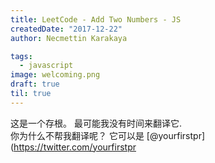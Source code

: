 ```yaml
---
title: LeetCode - Add Two Numbers - JS
createdDate: "2017-12-22"
author: Necmettin Karakaya

tags:
  - javascript
image: welcoming.png
draft: true
til: true
---
```


这是一个存根。 最可能我没有时间来翻译它.  
你为什么不帮我翻译呢？ 它可以是 [@yourfirstpr](https://twitter.com/yourfirstpr
